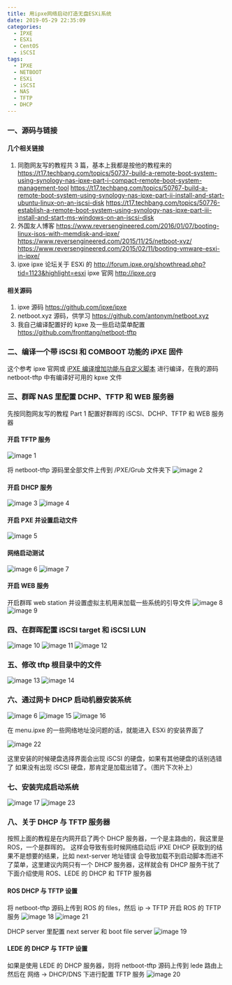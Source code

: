 ```yaml
---
title: 用ipxe网络启动打造无盘ESXi系统
date: 2019-05-29 22:35:09
categories:
  - IPXE
  - ESXi
  - CentOS
  - iSCSI
tags:
  - IPXE
  - NETBOOT
  - ESXi
  - iSCSI
  - NAS
  - TFTP
  - DHCP
---
```


<!--more-->

### 一、源码与链接

#### 几个相关链接

1. 同胞网友写的教程共 3 篇，基本上我都是按他的教程来的
   https://t17.techbang.com/topics/50737-build-a-remote-boot-system-using-synology-nas-ipxe-part-i-compact-remote-boot-system-management-tool
   https://t17.techbang.com/topics/50767-build-a-remote-boot-system-using-synology-nas-ipxe-part-ii-install-and-start-ubuntu-linux-on-an-iscsi-disk
   https://t17.techbang.com/topics/50776-establish-a-remote-boot-system-using-synology-nas-ipxe-part-iii-install-and-start-ms-windows-on-an-iscsi-disk
2. 外国友人博客
   https://www.reversengineered.com/2016/01/07/booting-linux-isos-with-memdisk-and-ipxe/
   https://www.reversengineered.com/2015/11/25/netboot-xyz/
   https://www.reversengineered.com/2015/02/11/booting-vmware-esxi-in-ipxe/
3. ipxe
   ipxe 论坛关于 ESXi 的
   http://forum.ipxe.org/showthread.php?tid=1123&highlight=esxi
   ipxe 官网
   http://ipxe.org

#### 相关源码

1. ipxe 源码
   https://github.com/ipxe/ipxe
2. netboot.xyz 源码，供学习
   https://github.com/antonym/netboot.xyz
3. 我自己编译配置好的 kpxe 及一些启动菜单配置
   https://github.com/fronttang/netboot-tftp

### 二、编译一个带 iSCSI 和 COMBOOT 功能的 iPXE 固件

这个参考 ipxe 官网或 [iPXE 编译增加功能与自定义脚本](https://blog.open4j.com/2019/05/30/ipxe-build-embedded-script/) 进行编译，在我的源码 netboot-tftp 中有编译好可用的 kpxe 文件

### 三、群晖 NAS 里配置 DCHP、TFTP 和 WEB 服务器

先按同胞网友写的教程 Part 1 配置好群晖的 iSCSI、DCHP、TFTP 和 WEB 服务器

#### 开启 TFTP 服务

![image 1](1.png)

将 netboot-tftp 源码里全部文件上传到 /PXE/Grub 文件夹下
![image 2](2.png)

#### 开启 DHCP 服务

![image 3](3.png)
![image 4](4.png)

#### 开启 PXE 并设置启动文件

![image 5](5.png)

#### 网络启动测试

![image 6](6.png)
![image 7](7.png)

#### 开启 WEB 服务

开启群晖 web station 并设置虚拟主机用来加载一些系统的引导文件
![image 8](8.png)
![image 9](9.png)

### 四、在群晖配置 iSCSI target 和 iSCSI LUN

![image 10](10.png)
![image 11](11.png)
![image 12](12.png)

### 五、修改 tftp 根目录中的文件

![image 13](13.png)
![image 14](14.png)

### 六、通过网卡 DHCP 启动机器安装系统

![image 6](6.png)
![image 15](15.png)
![image 16](16.png)

在 menu.ipxe 的一些网络地址没问题的话，就能进入 ESXi 的安装界面了

![image 22](22.png)

这里安装的时候硬盘选择界面会出现 iSCSI 的硬盘，如果有其他硬盘的话别选错了
如果没有出现 iSCSI 硬盘，那肯定是加载出错了。（图片下次补上）

### 七、安装完成启动系统

![image 17](17.png)
![image 23](23.png)

### 八、关于 DHCP 与 TFTP 服务器

按照上面的教程是在内网开启了两个 DHCP 服务器，一个是主路由的，我这里是 ROS，一个是群晖的。
这样会导致有些时候网络启动后 iPXE DHCP 获取到的结果不是想要的结果，比如 next-server 地址错误
会导致加载不到启动脚本而进不了菜单，这里建议内网只有一个 DHCP 服务器，这样就会有 DHCP 服务干扰了
下面介绍使用 ROS、LEDE 的 DHCP 和 TFTP 服务器

#### ROS DHCP 与 TFTP 设置

将 netboot-tftp 源码上传到 ROS 的 files，然后 ip -> TFTP 开启 ROS 的 TFTP 服务
![image 18](18.png)
![image 21](21.png)

DHCP server 里配置 next server 和 boot file server
![image 19](19.png)

#### LEDE 的 DHCP 与 TFTP 设置

如果是使用 LEDE 的 DHCP 服务器，则将 netboot-tftp 源码上传到 lede 路由上
然后在 网络 -> DHCP/DNS 下进行配置 TFTP 服务
![image 20](20.png)
